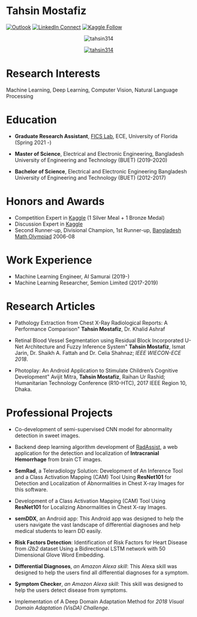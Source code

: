 # Tahsin Mostafiz

[![Outlook](https://img.shields.io/badge/%20-Send%20Mail-black?color=14171A&labelColor=ef5350&logo=gmail&logoColor=ffffff)](mailto:m.tahsinmostafiz@ufl.edu?subject=From%20GitHub&body=Hi,%20there.%20Found%20you%20from%20GitHub.)
[![LinkedIn Connect](https://img.shields.io/badge/%20-Connect-black?color=14171A&labelColor=212121&logo=linkedin&logoColor=ffffff)](https://www.linkedin.com/in/mohammad-tahsin-mostafiz-276292141/)
[![Kaggle Follow](https://img.shields.io/badge/%20-Follow-black?color=14171A&labelColor=37474f&logo=kaggle&logoColor=4fc3f7)](https://www.kaggle.com/tahsin)

<p align="center"> <img src="https://komarev.com/ghpvc/?username=tahsin314&label=Profile%20views&color=0e75b6&style=for-the-badge=dark" alt="tahsin314" /> </p>

<p align="center"> <a href="https://github.com/ryo-ma/github-profile-trophy"><img src="https://github-profile-trophy.vercel.app/?username=tahsin314&theme=onedark" alt="tahsin314" /></a> </p>


# Research Interests

<span>Machine Learning, Deep Learning, Computer Vision, Natural Language
Processing</span>

# Education
- **Graduate Research Assistant**, [FICS Lab](http://fics.institute.ufl.edu/), ECE, University of Florida (Spring 2021 -)

- **Master of Science**, Electrical and Electronic Engineering, Bangladesh University of Engineering and Technology (BUET) (2019-2020)

- **Bachelor of Science**, Electrical and Electronic Engineering
Bangladesh University of Engineering and Technology (BUET) (2012-2017)

# Honors and Awards

- Competition Expert in [Kaggle](https://www.kaggle.com/tahsin) (1 Silver Meal + 1 Bronze Medal)
- Discussion Expert in [Kaggle](https://www.kaggle.com/tahsin)
- Second Runner-up, Divisional Champion, 1st Runner-up, [Bangladesh Math Olympiad](https://matholympiad.org.bd/) 2006-08
</span>


# Work Experience

- Machine Learning Engineer, AI Samurai (2019-)
- Machine Learning Researcher, Semion Limited (2017-2019) 

Research Articles
=================

-   Pathology Extraction from Chest X-Ray Radiological Reports: A
    Performance Comparison" **Tahsin Mostafiz**, Dr. Khalid Ashraf

-   Retinal Blood Vessel Segmentation using Residual Block
    Incorporated U-Net Architecture and Fuzzy Inference System" **Tahsin
    Mostafiz**, Ismat Jarin, Dr. Shaikh A. Fattah and Dr. Celia Shahnaz;
    *IEEE WIECON-ECE 2018*.

-   Photoplay: An Android Application to Stimulate Children’s
    Cognitive Development" Avijit Mitra, **Tahsin Mostafiz**, Raihan Ur
    Rashid; Humanitarian Technology Conference (R10-HTC), 2017 IEEE
    Region 10, Dhaka.

# Professional Projects
- Co-development of semi-supervised CNN model for abnormality detection in sweet images.

- Backend deep learning algorithm development of [RadAssist](https://www.radassist.net/), a web application for the detection and localization of **Intracranial Hemorrhage** from brain CT images.

- **SemRad**, a Teleradiology Solution: Development of An Inference Tool and a Class Activation Mapping (CAM) Tool Using **ResNet101** for Detection and Localization of Abnormalities in Chest X-ray Images for this software.

- Development of a Class Activation Mapping (CAM) Tool Using **ResNet101** for Localizing Abnormalities in Chest X-ray Images.
  
- **semDDX**, an Android app: This Android app was designed to help the users navigate the vast landscape of differential diagnoses and help medical students to learn DD easily.

- **Risk Factors Detection**: Identification of Risk Factors for Heart Disease from *i2b2* dataset Using a Bidirectional LSTM network with 50 Dimensional Glove Word Embedding.

- **Differential Diagnoses**, *an Amazon Alexa skill*: This Alexa skill was designed to help the users find all differential diagnoses for a symptom.

- **Symptom Checker**, *an Amazon Alexa skill*: This skill was designed to help the users detect disease from symptoms. 

- Implementation of A Deep Domain Adaptation Method for *2018 Visual Domain Adaptation (VisDA) Challenge*.


